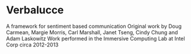 # Verbalucce
A framework for sentiment based communication
Original work by Doug Carmean, Margie Morris, Carl Marshall, Janet Tseng, Cindy Chung and Adam Laskowitz
Work performed in the Immersive Computing Lab at Intel Corp circa 2012-2013
